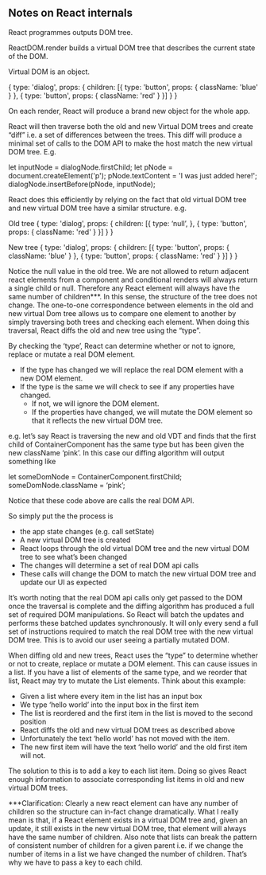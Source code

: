 ## Notes on React internals

React programmes outputs DOM tree.

ReactDOM.render builds a virtual DOM tree that describes the current state of the DOM.

Virtual DOM is an object.

{
type: 'dialog',
props: {
children: [{
type: 'button',
props: { className: 'blue' }
}, {
type: 'button',
props: { className: 'red' }
}]
}
}

On each render, React will produce a brand new object for the whole app.

React will then traverse both the old and new Virtual DOM trees and create “diff” i.e. a set of differences between the trees. This diff will produce a minimal set of calls to the DOM API to make the host match the new virtual DOM tree. E.g.

let inputNode = dialogNode.firstChild;
let pNode = document.createElement('p');
pNode.textContent = 'I was just added here!';
dialogNode.insertBefore(pNode, inputNode);

React does this efficiently by relying on the fact that old virtual DOM tree and new virtual DOM tree have a similar structure. e.g.

Old tree
{
type: 'dialog',
props: {
children: [{
type: ‘null’,
}, {
type: 'button',
props: { className: 'red' }
}]
}
}

New tree
{
type: 'dialog',
props: {
children: [{
type: 'button',
props: { className: 'blue' }
}, {
type: 'button',
props: { className: 'red' }
}]
}
}

Notice the null value in the old tree. We are not allowed to return adjacent react elements from a component and conditional renders will always return a single child or null. Therefore any React element will always have the same number of children\*\*\*. In this sense, the structure of the tree does not change. The one-to-one correspondence between elements in the old and new virtual Dom tree allows us to compare one element to another by simply traversing both trees and checking each element. When doing this traversal, React diffs the old and new tree using the “type”.

By checking the ‘type’, React can determine whether or not to ignore, replace or mutate a real DOM element.

- If the type has changed we will replace the real DOM element with a new DOM element.
- If the type is the same we will check to see if any properties have changed.
  - If not, we will ignore the DOM element.
  - If the properties have changed, we will mutate the DOM element so that it reflects the new virtual DOM tree.

e.g. let’s say React is traversing the new and old VDT and finds that the first child of ContainerComponent has the same type but has been given the new className ‘pink’. In this case our diffing algorithm will output something like

let someDomNode = ContainerComponent.firstChild;
someDomNode.className = ‘pink’;

Notice that these code above are calls the real DOM API.

So simply put the the process is

- the app state changes (e.g. call setState)
- A new virtual DOM tree is created
- React loops through the old virtual DOM tree and the new virtual DOM tree to see what’s been changed
- The changes will determine a set of real DOM api calls
- These calls will change the DOM to match the new virtual DOM tree and update our UI as expected

It’s worth noting that the real DOM api calls only get passed to the DOM once the traversal is complete and the diffing algorithm has produced a full set of required DOM manipulations. So React will batch the updates and performs these batched updates synchronously. It will only every send a full set of instructions required to match the real DOM tree with the new virtual DOM tree. This is to avoid our user seeing a partially mutated DOM.

When diffing old and new trees, React uses the “type” to determine whether or not to create, replace or mutate a DOM element. This can cause issues in a list. If you have a list of elements of the same type, and we reorder that list, React may try to mutate the List elements. Think about this example:

- Given a list where every item in the list has an input box
- We type ‘hello world’ into the input box in the first item
- The list is reordered and the first item in the list is moved to the second position
- React diffs the old and new virtual DOM trees as described above
- Unfortunately the text ‘hello world’ has not moved with the item.
- The new first item will have the text ‘hello world’ and the old first item will not.

The solution to this is to add a key to each list item. Doing so gives React enough information to associate corresponding list items in old and new virtual DOM trees.

\*\*\*Clarification: Clearly a new react element can have any number of children so the structure can in-fact change dramatically. What I really mean is that, if a React element exists in a virtual DOM tree and, given an update, it still exists in the new virtual DOM tree, that element will always have the same number of children. Also note that lists can break the pattern of consistent number of children for a given parent i.e. if we change the number of items in a list we have changed the number of children. That’s why we have to pass a key to each child.
